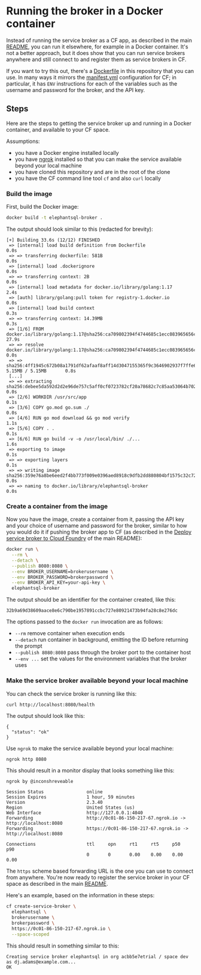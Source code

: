 # Running the broker in a Docker container

Instead of running the service broker as a CF app, as described in the main [README](README.md), you can run it elsewhere, for example in a Docker container. It's not a better approach, but it does show that you can run service brokers anywhere and still connect to and register them as service brokers in CF.

If you want to try this out, there's a [Dockerfile](Dockerfile) in this repository that you can use. In many ways it mirrors the [manifest.yml](manifest.yml) configuration for CF; in particular, it has `ENV` instructions for each of the variables such as the username and password for the broker, and the API key.

## Steps

Here are the steps to getting the service broker up and running in a Docker container, and available to your CF space.

Assumptions:

* you have a Docker engine installed locally
* you have [ngrok](https://ngrok.com/) installed so that you can make the service available beyond your local machine
* you have cloned this repository and are in the root of the clone
* you have the CF command line tool `cf` and also `curl` locally

### Build the image

First, build the Docker image:

```bash
docker build -t elephantsql-broker .
```

The output should look similar to this (redacted for brevity):

```
[+] Building 33.6s (12/12) FINISHED
 => [internal] load build definition from Dockerfile                                                 0.0s
 => => transferring dockerfile: 581B                                                                 0.0s
 => [internal] load .dockerignore                                                                    0.0s
 => => transferring context: 2B                                                                      0.0s
 => [internal] load metadata for docker.io/library/golang:1.17                                       2.4s
 => [auth] library/golang:pull token for registry-1.docker.io                                        0.0s
 => [internal] load build context                                                                    0.3s
 => => transferring context: 14.39MB                                                                 0.3s
 => [1/6] FROM docker.io/library/golang:1.17@sha256:ca709802394f4744685c1ecc083965656c3633799a005e  27.9s
 => => resolve docker.io/library/golang:1.17@sha256:ca709802394f4744685c1ecc083965656c3633799a005e9  0.0s
 => => sha256:4ff1945c672b08a1791df62afaaf8aff14d3047155365f9c3646902937f7ffe6 5.15MB / 5.15MB       0.8s
 [...]
 => => extracting sha256:debee5da592d2d2e96de757c5aff0cf0723782cf20a78682c7c85aa53064b702            0.0s
 => [2/6] WORKDIR /usr/src/app                                                                       0.1s
 => [3/6] COPY go.mod go.sum ./                                                                      0.0s
 => [4/6] RUN go mod download && go mod verify                                                       1.1s
 => [5/6] COPY . .                                                                                   0.1s
 => [6/6] RUN go build -v -o /usr/local/bin/ ./...                                                   1.6s
 => exporting to image                                                                               0.1s
 => => exporting layers                                                                              0.1s
 => => writing image sha256:359e76a8be6eed2f4bb773f009e0396aed8918c9dfb2dd880804bf1575c32c72         0.0s
 => => naming to docker.io/library/elephantsql-broker                                                0.0s
```

### Create a container from the image

Now you have the image, create a container from it, passing the API key and your choice of username and password for the broker, similar to how you would do it if pushing the broker app to CF (as described in the [Deploy service broker to Cloud Foundry](#deploy-service-broker-to-cloud-foundry) of the main README):

```bash
docker run \
  --rm \
  --detach \
  --publish 8080:8080 \
  --env BROKER_USERNAME=brokerusername \
  --env BROKER_PASSWORD=brokerpassword \
  --env BROKER_API_KEY=your-api-key \
  elephantsql-broker
```

The output should be an identifier for the container created, like this:

```
32b9a69d38609aace8e6c790be1957891ccbc727e80921473b94fa28c8e276dc
```

The options passed to the `docker run` invocation are as follows:

* `--rm` remove container when execution ends
* `--detach` run container in background, emitting the ID before returning the prompt
* `--publish 8080:8080` pass through the broker port to the container host
* `--env ...` set the values for the environment variables that the broker uses

### Make the service broker available beyond your local machine

You can check the service broker is running like this:

```bash
curl http://localhost:8080/health
```

The output should look like this:
```
{
  "status": "ok"
}
```

Use `ngrok` to make the service available beyond your local machine:

```
ngrok http 8080
```

This should result in a monitor display that looks something like this:

```
ngrok by @inconshreveable

Session Status                online
Session Expires               1 hour, 59 minutes
Version                       2.3.40
Region                        United States (us)
Web Interface                 http://127.0.0.1:4040
Forwarding                    http://0c01-86-150-217-67.ngrok.io -> http://localhost:8080
Forwarding                    https://0c01-86-150-217-67.ngrok.io -> http://localhost:8080

Connections                   ttl     opn     rt1     rt5     p50     p90
                              0       0       0.00    0.00    0.00    0.00
```

The `https` scheme based forwarding URL is the one you can use to connect from anywhere. You're now ready to register the service broker in your CF space as described in the main [README](README.md).

Here's an example, based on the information in these steps:

```bash
cf create-service-broker \
  elephantsql \
  brokerusername \
  brokerpassword \
  https://0c01-86-150-217-67.ngrok.io \
  --space-scoped
```

This should result in something similar to this:

```
Creating service broker elephantsql in org acbb5e7etrial / space dev as dj.adams@example.com...
OK
```
